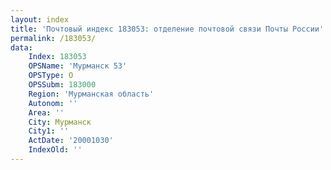 ```yaml
---
layout: index
title: 'Почтовый индекс 183053: отделение почтовой связи Почты России'
permalink: /183053/
data:
    Index: 183053
    OPSName: 'Мурманск 53'
    OPSType: О
    OPSSubm: 183000
    Region: 'Мурманская область'
    Autonom: ''
    Area: ''
    City: Мурманск
    City1: ''
    ActDate: '20001030'
    IndexOld: ''
---
```

